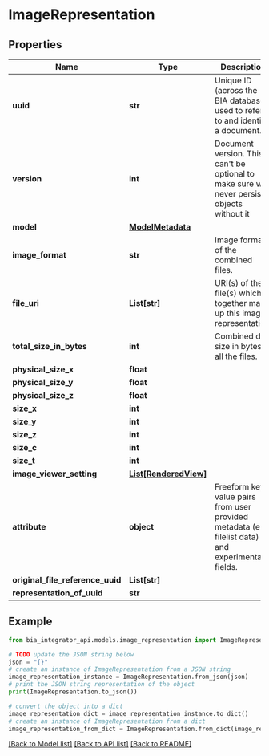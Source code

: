 # ImageRepresentation


## Properties

Name | Type | Description | Notes
------------ | ------------- | ------------- | -------------
**uuid** | **str** | Unique ID (across the BIA database) used to refer to and identify a document. | 
**version** | **int** | Document version. This can&#39;t be optional to make sure we never persist objects without it | 
**model** | [**ModelMetadata**](ModelMetadata.md) |  | [optional] 
**image_format** | **str** | Image format of the combined files. | 
**file_uri** | **List[str]** | URI(s) of the file(s) which together make up this image representation. | 
**total_size_in_bytes** | **int** | Combined disc size in bytes of all the files. | 
**physical_size_x** | **float** |  | [optional] 
**physical_size_y** | **float** |  | [optional] 
**physical_size_z** | **float** |  | [optional] 
**size_x** | **int** |  | [optional] 
**size_y** | **int** |  | [optional] 
**size_z** | **int** |  | [optional] 
**size_c** | **int** |  | [optional] 
**size_t** | **int** |  | [optional] 
**image_viewer_setting** | [**List[RenderedView]**](RenderedView.md) |  | [optional] 
**attribute** | **object** | Freeform key-value pairs from user provided metadata (e.g. filelist data) and experimental fields. | 
**original_file_reference_uuid** | **List[str]** |  | [optional] 
**representation_of_uuid** | **str** |  | 

## Example

```python
from bia_integrator_api.models.image_representation import ImageRepresentation

# TODO update the JSON string below
json = "{}"
# create an instance of ImageRepresentation from a JSON string
image_representation_instance = ImageRepresentation.from_json(json)
# print the JSON string representation of the object
print(ImageRepresentation.to_json())

# convert the object into a dict
image_representation_dict = image_representation_instance.to_dict()
# create an instance of ImageRepresentation from a dict
image_representation_from_dict = ImageRepresentation.from_dict(image_representation_dict)
```
[[Back to Model list]](../README.md#documentation-for-models) [[Back to API list]](../README.md#documentation-for-api-endpoints) [[Back to README]](../README.md)


